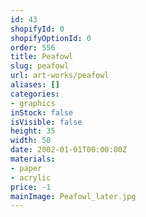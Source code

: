 ```yaml
---
id: 43
shopifyId: 0
shopifyOptionId: 0
order: 556
title: Peafowl
slug: peafowl
url: art-works/peafowl
aliases: []
categories:
- graphics
inStock: false
isVisible: false
height: 35
width: 50
date: 2002-01-01T00:00:00Z
materials:
- paper
- acrylic
price: -1
mainImage: Peafowl_later.jpg
---
```

